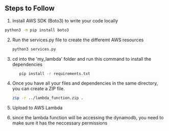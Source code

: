 ## Steps to Follow

1. Install AWS SDK (Boto3) to write your code locally
```bash
python3 -m pip install boto3
```

2. Run the services.py file to create the differemt AWS resources 
    ```bash
    python3 services.py
    ```

3. cd into the 'my_lambda' folder and run this command to install the dependencies
    ```bash
       pip install -r requirements.txt
    ```

4. Once you have all your files and dependencies in the same directory, you can create a ZIP file.
    ```bash
    zip -r ../lambda_function.zip .
    ```

5. Upload to AWS Lambda

6. since the lambda function will be accessing the dynamodb, you need to make sure it has the neccessary permissions    
       
        